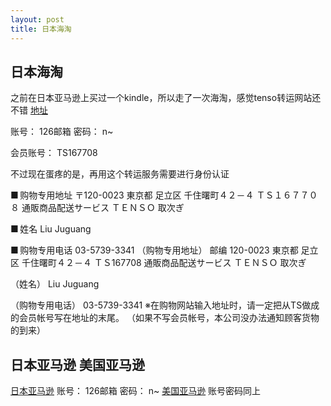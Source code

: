 ```yaml
---
layout: post
title: 日本海淘
---
```


## 日本海淘

之前在日本亚马逊上买过一个kindle，所以走了一次海淘，感觉tenso转运网站还不错 [地址](https://www.tenso.com/chs/login/)

账号： 126邮箱    密码： n~

会员账号： TS167708


不过现在蛋疼的是，再用这个转运服务需要进行身份认证


■ 购物专用地址
〒120-0023
東京都 足立区 千住曙町４２－４ ＴＳ１６７７０８ 通販商品配送サービス ＴＥＮＳＯ 取次ぎ

■ 姓名
Liu Juguang

■ 购物专用电话
03-5739-3341
（购物专用地址）
邮编 120-0023
東京都 足立区 千住曙町４２－４ ＴＳ167708 通販商品配送サービス ＴＥＮＳＯ 取次ぎ

（姓名）
Liu Juguang

（购物专用电话）
03-5739-3341
※在购物网站输入地址时，请一定把从TS做成的会员帐号写在地址的末尾。
（如果不写会员帐号，本公司没办法通知顾客货物的到来）

## 日本亚马逊 美国亚马逊
[日本亚马逊](https://www.amazon.co.jp) 账号： 126邮箱 密码： n~
[美国亚马逊](http://www.amazon.com/)  账号密码同上
